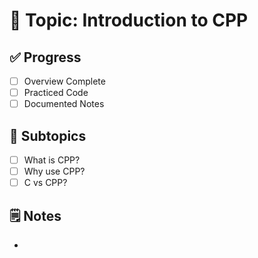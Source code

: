 
# 📘 Topic: Introduction to CPP

## ✅ Progress
- [ ] Overview Complete
- [ ] Practiced Code
- [ ] Documented Notes

## 📌 Subtopics
- [ ] What is CPP?
- [ ] Why use CPP?
- [ ] C vs CPP?

## 🗒️ Notes
- 
